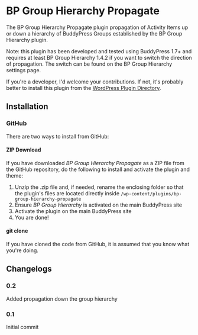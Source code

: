 BP Group Hierarchy Propagate
============================

The BP Group Hierarchy Propagate plugin propagation of Activity Items up or down a hierarchy of BuddyPress Groups established by the BP Group Hierarchy plugin.

Note: this plugin has been developed and tested using BuddyPress 1.7+ and requires at least BP Group Hierarchy 1.4.2 if you want to switch the direction of propagation. The switch can be found on the BP Group Hierarchy settings page.

If you're a developer, I'd welcome your contributions. If not, it's probably better to install this plugin from the [WordPress Plugin Directory](http://wordpress.org/plugins/bp-group-hierarchy-propagate/).

## Installation ##

### GitHub ###

There are two ways to install from GitHub:

#### ZIP Download ####

If you have downloaded *BP Group Hierarchy Propagate* as a ZIP file from the GitHub repository, do the following to install and activate the plugin and theme:

1. Unzip the .zip file and, if needed, rename the enclosing folder so that the plugin's files are located directly inside `/wp-content/plugins/bp-group-hierarchy-propagate`
2. Ensure *BP Group Hierarchy* is activated on the main BuddyPress site
3. Activate the plugin on the main BuddyPress site
4. You are done!

#### git clone ####

If you have cloned the code from GitHub, it is assumed that you know what you're doing.

## Changelogs ##

### 0.2 ###

Added propagation down the group hierarchy

### 0.1 ###

Initial commit